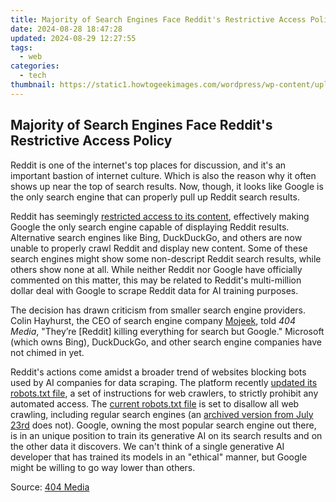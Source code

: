 ```yaml
---
title: Majority of Search Engines Face Reddit's Restrictive Access Policy
date: 2024-08-28 18:47:28
updated: 2024-08-29 12:27:55
tags:
  - web
categories:
  - tech
thumbnail: https://static1.howtogeekimages.com/wordpress/wp-content/uploads/2024/02/53234945690_094a53d16b_o.jpg
---
```


## Majority of Search Engines Face Reddit's Restrictive Access Policy

Reddit is one of the internet's top places for discussion, and it's an important bastion of internet culture. Which is also the reason why it often shows up near the top of search results. Now, though, it looks like Google is the only search engine that can properly pull up Reddit search results.

 Reddit has seemingly [restricted access to its content](https://ai-video-apps.techidaily.com/new-2024-approved-mp4-editor-for-mavericks-edit-mp4-in-os-x-mavericks/), effectively making Google the only search engine capable of displaying Reddit results. Alternative search engines like Bing, DuckDuckGo, and others are now unable to properly crawl Reddit and display new content. Some of these search engines might show some non-descript Reddit search results, while others show none at all. While neither Reddit nor Google have officially commented on this matter, this may be related to Reddit's multi-million dollar deal with Google to scrape Reddit data for AI training purposes.

 The decision has drawn criticism from smaller search engine providers. Colin Hayhurst, the CEO of search engine company [Mojeek](https://www.mojeek.com/), told _404 Media_, "They’re \[Reddit\] killing everything for search but Google." Microsoft (which owns Bing), DuckDuckGo, and other search engine companies have not chimed in yet.

 Reddit's actions come amidst a broader trend of websites blocking bots used by AI companies for data scraping. The platform recently [updated its robots.txt file](https://www.redditinc.com/blog/robot-txt-update), a set of instructions for web crawlers, to strictly prohibit any automated access. The [current robots.txt file](https://www.reddit.com/robots.txt) is set to disallow all web crawling, including regular search engines (an [archived version from July 23rd](https://web.archive.org/web/20240723002417/https://www.reddit.com/robots.txt) does not). Google, owning the most popular search engine out there, is in an unique position to train its generative AI on its search results and on the other data it discovers. We can't think of a single generative AI developer that has trained its models in an "ethical" manner, but Google might be willing to go way lower than others.

 Source: [404 Media](https://www.404media.co/google-is-the-only-search-engine-that-works-on-reddit-now-thanks-to-ai-deal/)

<ins class="adsbygoogle"
     style="display:block"
     data-ad-format="autorelaxed"
     data-ad-client="ca-pub-7571918770474297"
     data-ad-slot="1223367746"></ins>



<ins class="adsbygoogle"
     style="display:block"
     data-ad-client="ca-pub-7571918770474297"
     data-ad-slot="8358498916"
     data-ad-format="auto"
     data-full-width-responsive="true"></ins>
